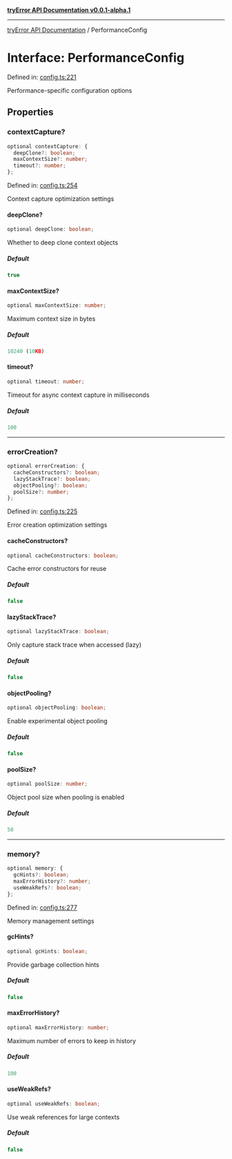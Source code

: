 [**tryError API Documentation v0.0.1-alpha.1**](../index.md)

***

[tryError API Documentation](../index.md) / PerformanceConfig

# Interface: PerformanceConfig

Defined in: [config.ts:221](https://github.com/oconnorjohnson/tryError/blob/e3ae0308069a4fba073f4543d527ad76373db795/src/config.ts#L221)

Performance-specific configuration options

## Properties

### contextCapture?

```ts
optional contextCapture: {
  deepClone?: boolean;
  maxContextSize?: number;
  timeout?: number;
};
```

Defined in: [config.ts:254](https://github.com/oconnorjohnson/tryError/blob/e3ae0308069a4fba073f4543d527ad76373db795/src/config.ts#L254)

Context capture optimization settings

#### deepClone?

```ts
optional deepClone: boolean;
```

Whether to deep clone context objects

##### Default

```ts
true
```

#### maxContextSize?

```ts
optional maxContextSize: number;
```

Maximum context size in bytes

##### Default

```ts
10240 (10KB)
```

#### timeout?

```ts
optional timeout: number;
```

Timeout for async context capture in milliseconds

##### Default

```ts
100
```

***

### errorCreation?

```ts
optional errorCreation: {
  cacheConstructors?: boolean;
  lazyStackTrace?: boolean;
  objectPooling?: boolean;
  poolSize?: number;
};
```

Defined in: [config.ts:225](https://github.com/oconnorjohnson/tryError/blob/e3ae0308069a4fba073f4543d527ad76373db795/src/config.ts#L225)

Error creation optimization settings

#### cacheConstructors?

```ts
optional cacheConstructors: boolean;
```

Cache error constructors for reuse

##### Default

```ts
false
```

#### lazyStackTrace?

```ts
optional lazyStackTrace: boolean;
```

Only capture stack trace when accessed (lazy)

##### Default

```ts
false
```

#### objectPooling?

```ts
optional objectPooling: boolean;
```

Enable experimental object pooling

##### Default

```ts
false
```

#### poolSize?

```ts
optional poolSize: number;
```

Object pool size when pooling is enabled

##### Default

```ts
50
```

***

### memory?

```ts
optional memory: {
  gcHints?: boolean;
  maxErrorHistory?: number;
  useWeakRefs?: boolean;
};
```

Defined in: [config.ts:277](https://github.com/oconnorjohnson/tryError/blob/e3ae0308069a4fba073f4543d527ad76373db795/src/config.ts#L277)

Memory management settings

#### gcHints?

```ts
optional gcHints: boolean;
```

Provide garbage collection hints

##### Default

```ts
false
```

#### maxErrorHistory?

```ts
optional maxErrorHistory: number;
```

Maximum number of errors to keep in history

##### Default

```ts
100
```

#### useWeakRefs?

```ts
optional useWeakRefs: boolean;
```

Use weak references for large contexts

##### Default

```ts
false
```
